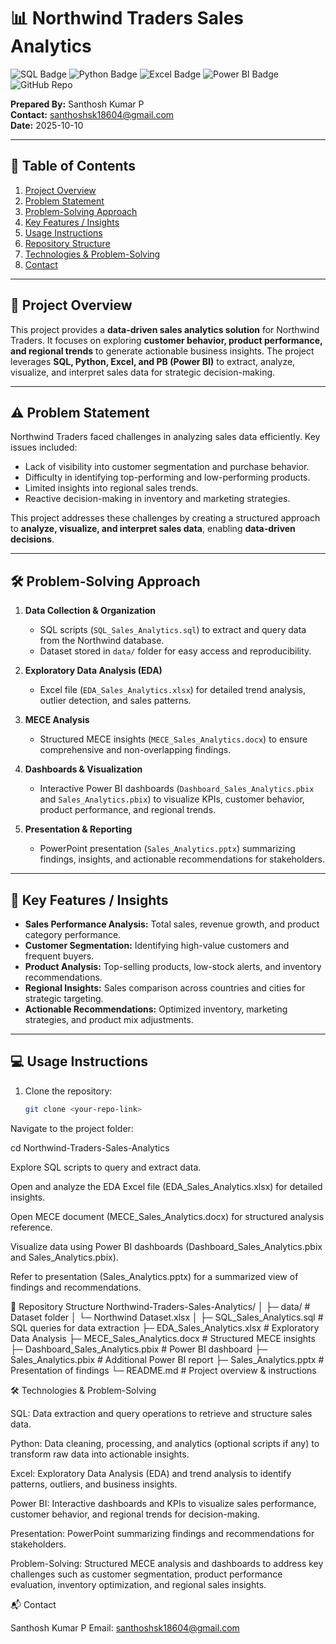 # 📊 Northwind Traders Sales Analytics

![SQL Badge](https://img.shields.io/badge/SQL-Expert-blue?style=for-the-badge&logo=mysql) 
![Python Badge](https://img.shields.io/badge/Python-Intermediate-yellow?style=for-the-badge&logo=python) 
![Excel Badge](https://img.shields.io/badge/Excel-Advanced-green?style=for-the-badge&logo=microsoft-excel) 
![Power BI Badge](https://img.shields.io/badge/Power%20BI-Advanced-orange?style=for-the-badge&logo=microsoft-power-bi) 
![GitHub Repo](https://img.shields.io/badge/GitHub-Repo-black?style=for-the-badge&logo=github)

**Prepared By:** Santhosh Kumar P  
**Contact:** [santhoshsk18604@gmail.com](mailto:santhoshsk18604@gmail.com)  
**Date:** 2025-10-10  

---

## 📌 Table of Contents

1. [Project Overview](#project-overview)  
2. [Problem Statement](#problem-statement)  
3. [Problem-Solving Approach](#problem-solving-approach)  
4. [Key Features / Insights](#key-features--insights)  
5. [Usage Instructions](#usage-instructions)  
6. [Repository Structure](#repository-structure)  
7. [Technologies & Problem-Solving](#technologies--problem-solving)  
8. [Contact](#contact)  

---

## 📝 Project Overview
This project provides a **data-driven sales analytics solution** for Northwind Traders. It focuses on exploring **customer behavior, product performance, and regional trends** to generate actionable business insights. The project leverages **SQL, Python, Excel, and PB (Power BI)** to extract, analyze, visualize, and interpret sales data for strategic decision-making.

---

## ⚠️ Problem Statement
Northwind Traders faced challenges in analyzing sales data efficiently. Key issues included:

- Lack of visibility into customer segmentation and purchase behavior.  
- Difficulty in identifying top-performing and low-performing products.  
- Limited insights into regional sales trends.  
- Reactive decision-making in inventory and marketing strategies.

This project addresses these challenges by creating a structured approach to **analyze, visualize, and interpret sales data**, enabling **data-driven decisions**.

---

## 🛠 Problem-Solving Approach

1. **Data Collection & Organization**  
   - SQL scripts (`SQL_Sales_Analytics.sql`) to extract and query data from the Northwind database.  
   - Dataset stored in `data/` folder for easy access and reproducibility.  

2. **Exploratory Data Analysis (EDA)**  
   - Excel file (`EDA_Sales_Analytics.xlsx`) for detailed trend analysis, outlier detection, and sales patterns.  

3. **MECE Analysis**  
   - Structured MECE insights (`MECE_Sales_Analytics.docx`) to ensure comprehensive and non-overlapping findings.  

4. **Dashboards & Visualization**  
   - Interactive Power BI dashboards (`Dashboard_Sales_Analytics.pbix` and `Sales_Analytics.pbix`) to visualize KPIs, customer behavior, product performance, and regional trends.  

5. **Presentation & Reporting**  
   - PowerPoint presentation (`Sales_Analytics.pptx`) summarizing findings, insights, and actionable recommendations for stakeholders.

---

## 🚀 Key Features / Insights

- **Sales Performance Analysis:** Total sales, revenue growth, and product category performance.  
- **Customer Segmentation:** Identifying high-value customers and frequent buyers.  
- **Product Analysis:** Top-selling products, low-stock alerts, and inventory recommendations.  
- **Regional Insights:** Sales comparison across countries and cities for strategic targeting.  
- **Actionable Recommendations:** Optimized inventory, marketing strategies, and product mix adjustments.

---

## 💻 Usage Instructions

1. Clone the repository:  
   ```bash
   git clone <your-repo-link>
Navigate to the project folder:

cd Northwind-Traders-Sales-Analytics


Explore SQL scripts to query and extract data.

Open and analyze the EDA Excel file (EDA_Sales_Analytics.xlsx) for detailed insights.

Open MECE document (MECE_Sales_Analytics.docx) for structured analysis reference.

Visualize data using Power BI dashboards (Dashboard_Sales_Analytics.pbix and Sales_Analytics.pbix).

Refer to presentation (Sales_Analytics.pptx) for a summarized view of findings and recommendations.

📁 Repository Structure
Northwind-Traders-Sales-Analytics/
│
├─ data/                       # Dataset folder
│   └─ Northwind Dataset.xlsx
│
├─ SQL_Sales_Analytics.sql      # SQL queries for data extraction
├─ EDA_Sales_Analytics.xlsx     # Exploratory Data Analysis
├─ MECE_Sales_Analytics.docx    # Structured MECE insights
├─ Dashboard_Sales_Analytics.pbix  # Power BI dashboard
├─ Sales_Analytics.pbix         # Additional Power BI report
├─ Sales_Analytics.pptx         # Presentation of findings
└─ README.md                    # Project overview & instructions

🛠 Technologies & Problem-Solving

SQL: Data extraction and query operations to retrieve and structure sales data.

Python: Data cleaning, processing, and analytics (optional scripts if any) to transform raw data into actionable insights.

Excel: Exploratory Data Analysis (EDA) and trend analysis to identify patterns, outliers, and business insights.

Power BI: Interactive dashboards and KPIs to visualize sales performance, customer behavior, and regional trends for decision-making.

Presentation: PowerPoint summarizing findings and recommendations for stakeholders.

Problem-Solving: Structured MECE analysis and dashboards to address key challenges such as customer segmentation, product performance evaluation, inventory optimization, and regional sales insights.

📬 Contact

Santhosh Kumar P
Email: santhoshsk18604@gmail.com
